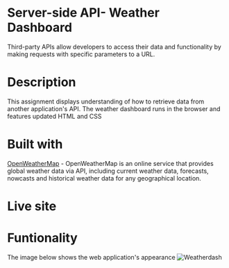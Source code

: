 # Server-side API- Weather Dashboard
Third-party APIs allow developers to access their data and functionality by making requests with specific parameters to a URL.

# Description
This assignment displays understanding of how to retrieve data from another application's API. The weather dashboard runs in the browser and features updated HTML and CSS

# Built with
[OpenWeatherMap](https://openweathermap.org/) - OpenWeatherMap is an online service that provides global weather data via API, including current weather data, forecasts, nowcasts and historical weather data for any geographical location.

# Live site


# Funtionality 
The image below shows the web application's appearance
![Weatherdash](https://user-images.githubusercontent.com/122712555/231329586-f3f45fdc-6f7e-44f7-b92a-07f941f5d3bd.JPG)
